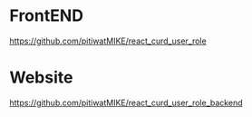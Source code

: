 # FrontEND
https://github.com/pitiwatMIKE/react_curd_user_role

# Website
https://github.com/pitiwatMIKE/react_curd_user_role_backend
